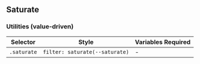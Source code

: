 ## Saturate

### Utilities (value-driven)

| Selector    | Style                          | Variables Required |
| ----------- | ------------------------------ | ------------------ |
| `.saturate` | `filter: saturate(--saturate)` | -                  |
